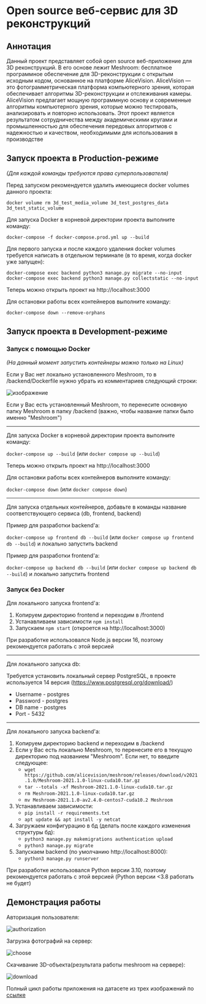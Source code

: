 # Open source веб-сервис для 3D реконструкций

## Аннотация

Данный проект представляет собой open source веб-приложение для 3D реконструкций. В его основе лежит Meshroom: бесплатное программное обеспечение для 3D-реконструкции с открытым исходным кодом, основанное на платформе AliceVision. AliceVision — это фотограмметрическая платформа компьютерного зрения, которая обеспечивает алгоритмы 3D-реконструкции и отслеживания камеры. AliceVision предлагает мощную программную основу и современные алгоритмы компьютерного зрения, которые можно тестировать, анализировать и повторно использовать. Этот проект является результатом сотрудничества между академическими кругами и промышленностью для обеспечения передовых алгоритмов с надежностью и качеством, необходимыми для использования в производстве

## Запуск проекта в Production-режиме
_(Для каждой команды требуются права суперпользователя)_

Перед запуском рекомендуется удалить имеющиеся docker volumes данного проекта:

`docker volume rm 3d_test_media_volume 3d_test_postgres_data 3d_test_static_volume`

Для запуска Docker в корневой директории проекта выполните команду:

`docker-compose -f docker-compose.prod.yml up --build`

Для первого запуска и после каждого удаления docker volumes требуется написать в отдельном терминале (в то время, когда docker уже запущен):

```
docker-compose exec backend python3 manage.py migrate --no-input
docker-compose exec backend python3 manage.py collectstatic --no-input
```

Теперь можно открыть проект на http://localhost:3000

Для остановки работы всех контейнеров выполните команду:

`docker-compose down --remove-orphans`

## Запуск проекта в Development-режиме

### Запуск с помощью Docker
_(На данный момент запустить контейнеры можно только на Linux)_

Если у Вас нет локально установленного Meshroom, то в /backend/Dockerfile нужно убрать из комментариев следующий строки:

![изображение](https://user-images.githubusercontent.com/54911137/160781355-bb4b875e-57af-4090-acae-844dbfab72e3.png)

Если у Вас есть установленный Meshroom, то перенесите основную папку Meshroom в папку /backend (важно, чтобы название папки было именно "Meshroom")

---

Для запуска Docker в корневой директории проекта выполните команду:

`docker-compose up --build` (или `docker compose up --build`)

Теперь можно открыть проект на http://localhost:3000

Для остановки работы всех контейнеров выполните команду:

`docker-compose down` (или `docker compose down`)

---

Для запуска отдельных контейнеров, добавьте в команды название соответствующего сервиса (db, frontend, backend)

Пример для разработки backend'а:

`docker-compose up frontend db --build` (или `docker compose up frontend db --build`) и локально запустить backend

Пример для разработки frontend'а:

`docker-compose up backend db --build` (или `docker compose up backend db --build`) и локально запустить frontend

### Запуск без Docker

Для локального запуска frontend'а:

1. Копируем директорию frontend и переходим в /frontend
2. Устанавливаем зависимости `npm install`
3. Запускаем `npm start` (откроется на http://localhost:3000)

При разработке использовался Node.js версии 16, поэтому рекомендуется работать с этой версией

---

Для локального запуска db:

Требуется установить локальный сервер PostgreSQL, в проекте используется 14 версия (https://www.postgresql.org/download/)

* Username - postgres
* Password - postgres
* DB name - postgres
* Port - 5432

---

Для локального запуска backend'а:

1. Копируем директорию backend и переходим в /backend
2. Если у Вас есть локально Meshroom, то перенесите его в текущую директорию под названием "Meshroom". Если нет, то введите следующее:
   * `wget https://github.com/alicevision/meshroom/releases/download/v2021.1.0/Meshroom-2021.1.0-linux-cuda10.tar.gz`
   * `tar --totals -xf Meshroom-2021.1.0-linux-cuda10.tar.gz`
   * `rm Meshroom-2021.1.0-linux-cuda10.tar.gz`
   * `mv Meshroom-2021.1.0-av2.4.0-centos7-cuda10.2 Meshroom`
3. Устанавливаем зависимости:
   * `pip install -r requirements.txt`
   * `apt update && apt install -y netcat`
4. Загружаем конфигурацию в бд (делать после каждого изменения структуры бд):
   * `python3 manage.py makemigrations authentication upload`
   * `python3 manage.py migrate`
6. Запускаем backend (по умолчанию http://localhost:8000):
   * `python3 manage.py runserver`

При разработке использовался Python версии 3.10, поэтому рекомендуется работать с этой версией (Python версии <3.8 работать не будет)

## Демонстрация работы

Авторизация пользователя:

![authorization](https://user-images.githubusercontent.com/54911137/167158242-e1efbfb6-49be-4ac0-9f77-74ca7333657d.gif)

Загрузка фотографий на сервер:

![choose](https://user-images.githubusercontent.com/54911137/167158284-40968857-da65-4e7f-b897-8ffc6dcee1a3.gif)

Скачивание 3D-объекта(результата работы meshroom на сервере):

![download](https://user-images.githubusercontent.com/54911137/167158358-39e97c5c-91ce-42fa-8474-83ca4f7e4183.gif)

Полный цикл работы приложения на датасете из трех изображений по [ссылке](https://drive.google.com/file/d/1hS83ccNoU1ThuXYxbfVh6diIyp7foyfB/view)
